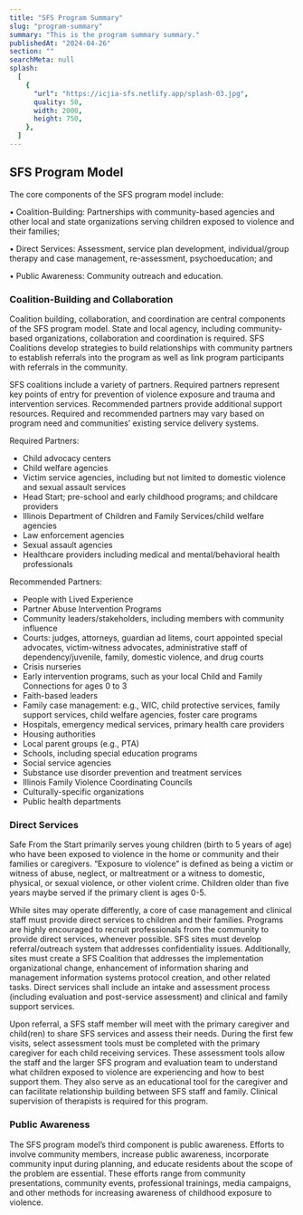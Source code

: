 ```yaml
---
title: "SFS Program Summary"
slug: "program-summary"
summary: "This is the program summary summary."
publishedAt: "2024-04-26"
section: ""
searchMeta: null
splash:
  [
    {
      "url": "https://icjia-sfs.netlify.app/splash-03.jpg",
      quality: 50,
      width: 2000,
      height: 750,
    },
  ]
---
```


## SFS Program Model

The core components of the SFS program model include:

• Coalition-Building: Partnerships with community-based agencies and other local and state organizations serving children exposed to violence and their families;

• Direct Services: Assessment, service plan development, individual/group therapy and case management, re-assessment, psychoeducation; and

• Public Awareness: Community outreach and education.

### Coalition-Building and Collaboration

Coalition building, collaboration, and coordination are central components of the SFS program model. State and local agency, including community-based organizations, collaboration and coordination is required. SFS Coalitions develop strategies to build relationships with community partners to establish referrals into the program as well as link program participants with referrals in the community.

SFS coalitions include a variety of partners. Required partners represent key points of entry for prevention of violence exposure and trauma and intervention services. Recommended partners provide additional support resources. Required and recommended partners may vary based on program need and communities’ existing service delivery systems.

Required Partners:

- Child advocacy centers
- Child welfare agencies
- Victim service agencies, including but not limited to domestic violence and sexual assault services
- Head Start; pre-school and early childhood programs; and childcare providers
- Illinois Department of Children and Family Services/child welfare agencies
- Law enforcement agencies
- Sexual assault agencies
- Healthcare providers including medical and mental/behavioral health professionals

Recommended Partners:

- People with Lived Experience
- Partner Abuse Intervention Programs
- Community leaders/stakeholders, including members with community influence
- Courts: judges, attorneys, guardian ad litems, court appointed special advocates, victim-witness advocates, administrative staff of dependency/juvenile, family, domestic violence, and drug courts
- Crisis nurseries
- Early intervention programs, such as your local Child and Family Connections for ages 0 to 3
- Faith-based leaders
- Family case management: e.g., WIC, child protective services, family support services, child welfare agencies, foster care programs
- Hospitals, emergency medical services, primary health care providers
- Housing authorities
- Local parent groups (e.g., PTA)
- Schools, including special education programs
- Social service agencies
- Substance use disorder prevention and treatment services
- Illinois Family Violence Coordinating Councils
- Culturally-specific organizations
- Public health departments

### Direct Services

Safe From the Start primarily serves young children (birth to 5 years of age) who have been exposed to violence in the home or community and their families or caregivers. “Exposure to violence” is defined as being a victim or witness of abuse, neglect, or maltreatment or a witness to domestic, physical, or sexual violence, or other violent crime. Children older than five years maybe served if the primary client is ages 0-5.

While sites may operate differently, a core of case management and clinical staff must provide direct services to children and their families. Programs are highly encouraged to recruit professionals from the community to provide direct services, whenever possible. SFS sites must develop referral/outreach system that addresses confidentiality issues. Additionally, sites must create a SFS Coalition that addresses the implementation organizational change, enhancement of information sharing and management information systems protocol creation, and other related tasks. Direct services shall include an intake and assessment process (including evaluation and post-service assessment) and clinical and family support services.

Upon referral, a SFS staff member will meet with the primary caregiver and child(ren) to share SFS services and assess their needs. During the first few visits, select assessment tools must be completed with the primary caregiver for each child receiving services. These assessment tools allow the staff and the larger SFS program and evaluation team to understand what children exposed to violence are experiencing and how to best support them. They also serve as an educational tool for the caregiver and can facilitate relationship building between SFS staff and family. Clinical supervision of therapists is required for this program.

### Public Awareness

The SFS program model’s third component is public awareness. Efforts to involve community members, increase public awareness, incorporate community input during planning, and educate residents about the scope of the problem are essential. These efforts range from community presentations, community events, professional trainings, media campaigns, and other methods for increasing awareness of childhood exposure to violence.
